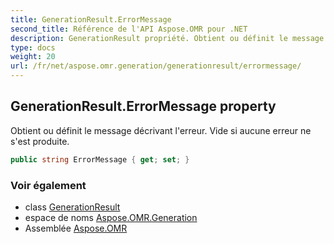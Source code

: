 ```yaml
---
title: GenerationResult.ErrorMessage
second_title: Référence de l'API Aspose.OMR pour .NET
description: GenerationResult propriété. Obtient ou définit le message décrivant lerreur. Vide si aucune erreur ne sest produite.
type: docs
weight: 20
url: /fr/net/aspose.omr.generation/generationresult/errormessage/
---
```

## GenerationResult.ErrorMessage property

Obtient ou définit le message décrivant l'erreur. Vide si aucune erreur ne s'est produite.

```csharp
public string ErrorMessage { get; set; }
```

### Voir également

* class [GenerationResult](../)
* espace de noms [Aspose.OMR.Generation](../../generationresult/)
* Assemblée [Aspose.OMR](../../../)


